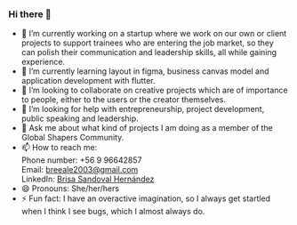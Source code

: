 ### Hi there 👋

<!--
**Bree2003/Bree2003** is a ✨ _special_ ✨ repository because its `README.md` (this file) appears on your GitHub profile.

Here are some ideas to get you started: -->

- 🔭 I’m currently working on a startup where we work on our own or client projects to support trainees who are entering the job market, so they can polish their communication and leadership skills, all while gaining experience.
- 🌱 I’m currently learning layout in figma, business canvas model and application development with flutter.
- 👯 I’m looking to collaborate on creative projects which are of importance to people, either to the users or the creator themselves.
- 🤔 I’m looking for help with entrepreneurship, project development, public speaking and leadership.
- 💬 Ask me about what kind of projects I am doing as a member of the Global Shapers Community.
- 📫 How to reach me: <br/>
      Phone number: +56 9 96642857 <br/>
      Email: breeale2003@gmail.com <br/>
      LinkedIn: [Brisa Sandoval Hernández](https://www.linkedin.com/in/brisa-sandoval-hernandez/)
- 😄 Pronouns: She/her/hers
- ⚡ Fun fact: I have an overactive imagination, so I always get startled when I think I see bugs, which I almost always do.
